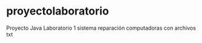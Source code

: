 proyectolaboratorio
===================

Proyecto Java Laboratorio 1 sistema reparación computadoras con archivos txt
